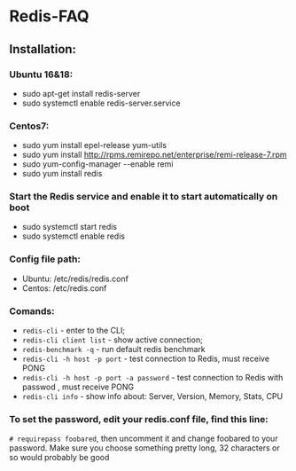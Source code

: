 # Redis-FAQ
## Installation:
### Ubuntu 16&18:
* sudo apt-get install redis-server
* sudo systemctl enable redis-server.service
### Centos7:
* sudo yum install epel-release yum-utils
* sudo yum install http://rpms.remirepo.net/enterprise/remi-release-7.rpm
* sudo yum-config-manager --enable remi
* sudo yum install redis
### Start the Redis service and enable it to start automatically on boot
* sudo systemctl start redis
* sudo systemctl enable redis
### Config file path:
* Ubuntu: /etc/redis/redis.conf
* Centos: /etc/redis.conf
### Comands:
* `redis-cli` - enter to the CLI;
* `redis-cli client list` - show active connection;
* `redis-benchmark -q` - run default redis benchmark
* `redis-cli -h host -p port` - test connection to Redis, must receive PONG
* `redis-cli -h host -p port -a password` - test connection to Redis with passwod , must receive PONG
* `redis-cli info` - show info about: Server, Version, Memory, Stats, CPU

### To set the password, edit your redis.conf file, find this line: 
`# requirepass foobared`, then uncomment it and change foobared to your password. Make sure you choose something pretty long, 32 characters or so would probably be good
